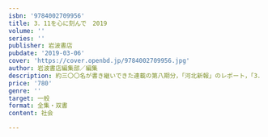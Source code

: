 ```yaml
---
isbn: '9784002709956'
title: 3．11を心に刻んで　2019
volume: ''
series: ''
publisher: 岩波書店
pubdate: '2019-03-06'
cover: 'https://cover.openbd.jp/9784002709956.jpg'
author: 岩波書店編集部／編集
description: 約三〇〇名が書き継いできた連載の第八期分，「河北新報」のレポート，「3．11を考えるブックガイド」を収録．
price: '780'
genre: ''
target: 一般
format: 全集・双書
content: 社会

---
```


